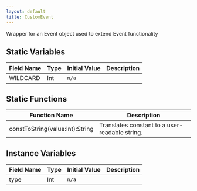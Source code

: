 ```yaml
---
layout: default
title: CustomEvent
---
```


Wrapper for an Event object used to extend Event functionality

## Static Variables

| Field Name | Type | Initial Value | Description |
| ------------ | ------ | --------------- | ------------- |
| WILDCARD | Int | `n/a` |  |


## Static Functions

| Function Name | Description |
| --------------- | ------------- |
| constToString(value:Int):String | Translates constant to a user-readable string. |


## Instance Variables

| Field Name | Type | Initial Value | Description |
| ------------ | ------ | --------------- | ------------- |
| type | Int | `n/a` |  |
